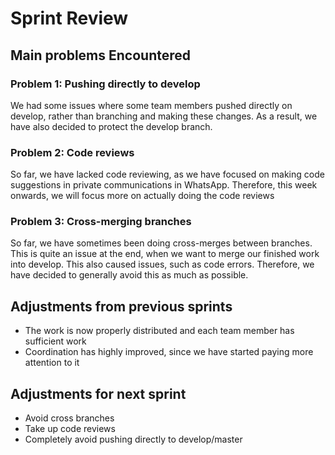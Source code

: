# Sprint Review

## Main problems  Encountered

### Problem 1: Pushing directly to develop
We had some issues where some team members pushed directly on develop, rather than branching and making these changes. As a result, we have also decided to protect the develop branch.

### Problem 2: Code reviews
So far, we have lacked code reviewing, as we have focused on making code suggestions in private communications in WhatsApp. Therefore, this week onwards, we will focus more 
on actually doing the code reviews
 
### Problem 3: Cross-merging branches
So far, we have sometimes been doing cross-merges between branches. This is quite an issue at the end, when we want to merge our finished work into develop. This also
caused issues, such as code errors. Therefore, we have decided to generally avoid this as much as possible.

## Adjustments from previous sprints
  - The work is now properly distributed and each team member has sufficient work
  - Coordination has highly improved, since we have started paying more attention to it

## Adjustments for next sprint
 - Avoid cross branches
 - Take up code reviews
 - Completely avoid pushing directly to develop/master